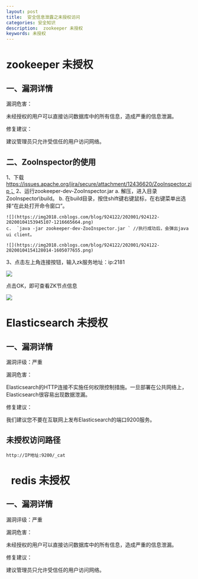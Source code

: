 ```yaml
---
layout: post
title:  安全信息泄露之未授权访问
categories: 安全知识
description:  zookeeper 未授权
keywords: 未授权
---
```


# zookeeper 未授权

##  一、漏洞详情

漏洞危害：

未经授权的用户可以直接访问数据库中的所有信息，造成严重的信息泄漏。

修复建议：

建议管理员只允许受信任的用户访问网络。

## 二、ZooInspector的使用

1、下载 https://issues.apache.org/jira/secure/attachment/12436620/ZooInspector.zip； 
2、运行zookeeper-dev-ZooInspector.jar
    a. 解压，进入目录ZooInspector\build。
    b. 在build目录，按住shift键右键鼠标，在右键菜单出选择“在此处打开命令窗口”。

    ![](https://img2018.cnblogs.com/blog/924122/202001/924122-20200104153945107-1216665664.png)
    c.  `java -jar zookeeper-dev-ZooInspector.jar ` //执行成功后，会弹出java ui client。

    ![](https://img2018.cnblogs.com/blog/924122/202001/924122-20200104154128014-1605077655.png)

3、点击左上角连接按钮，输入zk服务地址：ip:2181

![](https://img2018.cnblogs.com/blog/924122/202001/924122-20200104154204204-131689585.png)
   
点击OK，即可查看ZK节点信息

![](https://img2018.cnblogs.com/blog/924122/202001/924122-20200104154311540-1934553878.png)

# Elasticsearch 未授权

##  一、漏洞详情

漏洞评级：严重

漏洞危害： 

Elasticsearch的HTTP连接不实施任何权限控制措施。一旦部署在公共网络上，Elasticsearch很容易出现数据泄漏。

修复建议：

我们建议您不要在互联网上发布Elasticsearch的端口9200服务。

## 未授权访问路径

`http://IP地址:9200/_cat`


#   redis 未授权

##  一、漏洞详情

漏洞评级：严重

漏洞危害： 

未经授权的用户可以直接访问数据库中的所有信息，造成严重的信息泄漏。

修复建议：

建议管理员只允许受信任的用户访问网络。